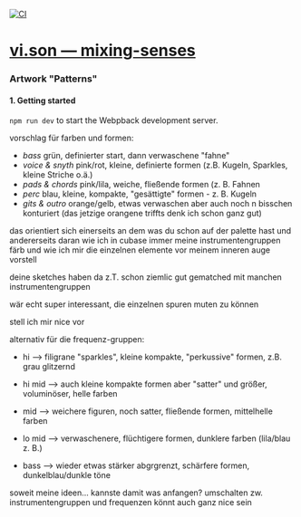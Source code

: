 [![CI](https://github.com/vi-son/artwork.patterns/actions/workflows/deploy.yml/badge.svg)](https://github.com/vi-son/artwork.patterns/actions/workflows/deploy.yml)

# [vi.son — mixing-senses](https://mixing-senses.art/de)
### Artwork "Patterns"

#### 1. Getting started
`npm run dev` to start the Webpback development server.



vorschlag für farben und formen:
- *bass*
  grün, definierter start, dann verwaschene "fahne"
- *voice & snyth* 
  pink/rot, kleine, definierte formen (z.B. Kugeln, Sparkles, kleine Striche o.ä.)
- *pads & chords* 
pink/lila, weiche, fließende formen (z. B. Fahnen
- *perc* 
blau, kleine, kompakte, "gesättigte" formen - z. B. Kugeln
- *gits & outro*
  orange/gelb, etwas verwaschen aber auch noch n bisschen konturiert (das jetzige orangene triffts denk ich schon ganz gut)

das orientiert sich einerseits an dem was du schon auf der palette hast und andererseits daran wie ich in cubase immer meine instrumentengruppen färb und wie ich mir die einzelnen elemente vor meinem inneren auge vorstell

deine sketches haben da z.T. schon ziemlic gut gematched mit manchen instrumentengruppen

wär echt super interessant, die einzelnen spuren muten zu können

stell ich mir nice vor

alternativ für die frequenz-gruppen:
- hi —> filigrane "sparkles", kleine kompakte, "perkussive" formen, z.B. grau glitzernd
- hi mid —> auch kleine kompakte formen aber "satter" und größer, voluminöser, helle farben
- mid —> weichere figuren, noch satter, fließende formen, mittelhelle farben
- lo mid —> verwaschenere, flüchtigere formen, dunklere farben (lila/blau z. B.)

- bass —> wieder etwas stärker abgrgrenzt, schärfere formen, dunkelblau/dunkle töne

soweit meine ideen... kannste damit was anfangen? umschalten zw. instrumentengruppen und frequenzen könnt auch ganz nice sein
